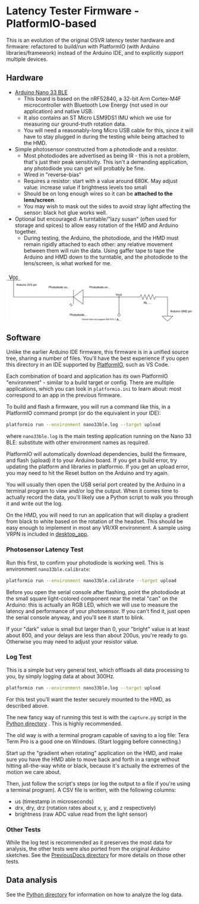 # Latency Tester Firmware - PlatformIO-based

<!--
Copyright 2021, Collabora, Ltd.
SPDX-License-Identifier: BSL-1.0
-->

This is an evolution of the original OSVR latency tester hardware and firmware:
refactored to build/run with PlatformIO (with Arduino libraries/framework)
instead of the Arduino IDE, and to explicitly support multiple devices.

## Hardware

- [Arduino Nano 33 BLE](https://www.arduino.cc/en/Guide/NANO33BLE)
  - This board is based on the nRF52840, a 32-bit Arm Cortex-M4F microcontroller
    with Bluetooth Low Energy (not used in our application) and native USB.
  - It also contains an ST Micro LSM9DS1 IMU which we use for measuring our
    ground-truth rotation data.
  - You will need a reasonably-long Micro USB cable for this, since it will have
    to stay plugged in during the testing while being attached to the HMD.
- Simple photosensor constructed from a photodiode and a resistor.
  - Most photodiodes are advertised as being IR - this is not a problem, that's
    just their peak sensitivity. This isn't a demanding application, any
    photodiode you can get will probably be fine.
  - Wired in "reverse-bias"
  - Requires a resistor: start with a value around 680K. May adjust value:
    increase value if brightness levels too small
  - Should be on long enough wires so it can be **attached to the lens/screen**.
  - You may wish to mask out the sides to avoid stray light affecting the
    sensor: black hot glue works well.
- Optional but encouraged: A turntable/"lazy susan" (often used for storage and
  spices) to allow easy rotation of the HMD and Arduino together.
  - During testing, the Arduino, the photodiode, and the HMD must remain rigidly
    attached to each other: any relative movement between them will ruin the
    data. Using gaffer tape to tape the Arduino and HMD down to the turntable,
    and the photodiode to the lens/screen, is what worked for me.

![Schematic showing reverse-biased photodiode with 680K load resistor to ground and Arduino pin A0 connected between the photodiode and resistor](schematic.svg)

## Software

Unlike the earlier Arduino IDE firmware, this firmware is in a unified source
tree, sharing a number of files. You'll have the best experience if you open
this directory in an IDE supported by [PlatformIO](https://platformio.org/),
such as VS Code.

Each combination of board and application has its own PlatformIO "environment" -
similar to a build target or config. There are multiple applications, which you
can look in `platformio.ini` to learn about: most correspond to an app in the
previous firmware.

To build and flash a firmware, you will run a command like this, in a PlatformIO
command prompt (or do the equivalent in your IDE):

```sh
platformio run --environment nano33ble.log --target upload
```

where `nano33ble.log` is the main testing application running on the Nano 33
BLE: substitute with other environment names as required.

PlatformIO will automatically download dependencies, build the firmware, and
flash (upload) it to your Arduino board. If you get a build error, try updating
the platform and libraries in platformio. If you get an upload error, you may
need to hit the Reset button on the Arduino and try again.

You will usually then open the USB serial port created by the Arduino in a
terminal program to view and/or log the output. When it comes time to actually
record the data, you'll likely use a Python script to walk you through it and
write out the log.

On the HMD, you will need to run an application that will display a gradient
from black to white based on the rotation of the headset. This should be easy
enough to implement in most any VR/XR environment. A sample using VRPN is
included in [desktop_app](../desktop_app/).

### Photosensor Latency Test

Run this first, to confirm your photodiode is working well. This is environment
`nano33ble.calibrate`:

```sh
platformio run --environment nano33ble.calibrate --target upload
```

Before you open the serial console after flashing, point the photodiode
at the small square light-colored component near the metal "can" on the Arduino:
this is actually an RGB LED, which we will use to measure the latency and
performance of your photosensor. If you can't find it, just open the serial
console anyway, and you'll see it start to blink.

If your "dark" value is small but larger than 0, your "bright" value is at least
about 800, and your delays are less than about 200us, you're ready to go.
Otherwise you may need to adjust your resistor value.

### Log Test

This is a simple but very general test, which offloads all data processing to
you, by simply logging data at about 300Hz.

```sh
platformio run --environment nano33ble.log --target upload
```

For this test you'll want the tester securely mounted to the HMD, as described
above.

The new fancy way of running this test is with the `capture.py` script in the
[Python directory](../Python) . This is highly recommended.

The old way is with a terminal program capable of saving to a log file: Tera
Term Pro is a good one on Windows. (Start logging before connecting.)

Start up the "gradient when rotating" application on the HMD, and make sure you
have the HMD able to move back and forth in a range without hitting all-the-way
white or black, because it's actually the extremes of the motion we care about.

Then, just follow the script's steps (or log the output to a file if you're
using a terminal program). A CSV file is written, with the following columns:

- us (timestamp in microseconds)
- drx, dry, drz (rotation rates about x, y, and z respectively)
- brightness (raw ADC value read from the light sensor)

### Other Tests

While the log test is recommended as it preserves the most data for analysis,
the other tests were also ported from the original Arduino sketches. See the
[PreviousDocs directory](PreviousDocs/) for more details on those other tests.

## Data analysis

See the [Python directory](../Python) for information on how to analyze the log
data.
